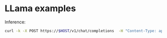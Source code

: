 # LLama examples

Inference:
```bash
curl -k -X POST https://$HOST/v1/chat/completions  -H "Content-Type: application/json" -d @/tmp/llama-input.json
```
